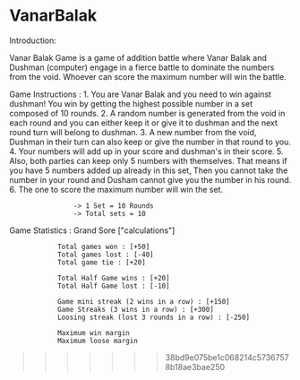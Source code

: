 

# VanarBalak

Introduction: 

Vanar Balak Game is a game of addition battle where Vanar Balak and Dushman (computer) engage in a fierce battle to dominate the numbers from the void. 
Whoever can score the maximum number will win the battle. 

Game Instructions : 1. You are Vanar Balak and you need to win against dushman! You win by getting the highest possible number in a set composed of 10 rounds.
                    2. A random number is generated from the void in each round and you can either keep it or give it to dushman and the next round turn will belong to dushman.
                    3. A new number from the void, Dushman in their turn can also keep or give the number in that round to you.
                    4. Your numbers will add up in your score and dushman's in their score.
                    5. Also, both parties can keep only 5 numbers with themselves. That means if you have 5 numbers added up already in this set,
                    Then you cannot take the number in your round and Dusham cannot give you the number in his round.
                    6. The one to score the maximum number will win the set.
                    
                    -> 1 Set = 10 Rounds
                    -> Total sets = 10


Game Statistics : Grand Sore ["calculations"]

                Total games won : [+50]
                Total games lost : [-40]
                Total game tie : [+20]
                  
                Total Half Game wins : [+20]
                Total Half Game lost : [-10]
                  
                Game mini streak (2 wins in a row) : [+150]
                Game Streaks (3 wins in a row) : [+300] 
                Loosing streak (lost 3 rounds in a row) : [-250]
                 
                Maximum win margin
                Maximum loose margin

                    
                   





>>>>>>> 38bd9e075be1c068214c57367578b18ae3bae250
